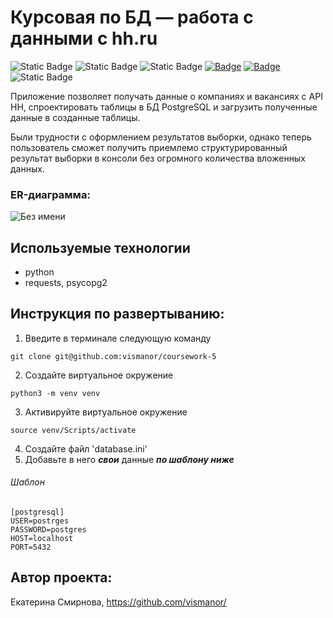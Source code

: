 # Курсовая по БД — работа с данными с hh.ru
![Static Badge](https://img.shields.io/badge/python-brightgreen?style=flat-square&color=1E90FF)
![Static Badge](https://img.shields.io/badge/postgreSQL-brightgreen?style=flat-square&color=9BED00)
![Static Badge](https://img.shields.io/badge/pgadmin4-brightgreen?style=flat-square&color=FFE800)
[![Badge](https://bs9x3sczg2ts.runkit.sh)](https://git.io/gradientbadge)
[![Badge](https://g3htzrfjzet3.runkit.sh)](https://git.io/gradientbadge)
![Static Badge](https://img.shields.io/badge/build-vismanor-brightgreen?style=flat-square&logo=appveyor&logoColor=FF800F&logoSize=auto&label=made%20by&labelColor=33AE42&color=F649A4&cacheSeconds=3600&link=vismanor)

Приложение позволяет получать данные о компаниях и вакансиях с API HH, 
спроектировать таблицы в БД PostgreSQL и загрузить полученные данные 
в созданные таблицы.

Были трудности с оформлением результатов выборки, однако теперь пользователь сможет
получить приемлемо структурированный результат выборки в консоли без 
огромного количества вложенных данных.

### ER-диаграмма:
![Без имени](https://github.com/vismanor/coursework-5/assets/147613028/136389d8-32c5-4cb4-ad7b-f6cd18aecbf7)

## Используемые технологии
* python
* requests, psycopg2


## Инструкция по развертыванию:

1. Введите в терминале следующую команду

```
git clone git@github.com:vismanor/coursework-5
```
2. Создайте виртуальное окружение
```
python3 -m venv venv
```
3. Активируйте виртуальное окружение
```
source venv/Scripts/activate
```
4. Создайте файл 'database.ini'
5. Добавьте в него **_свои_** данные **_по шаблону ниже_**

###### Шаблон
```
[postgresql]
USER=postrges
PASSWORD=postgres
HOST=localhost
PORT=5432
```

## Автор проекта:
Екатерина Смирнова, 
https://github.com/vismanor/
